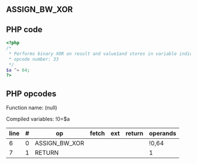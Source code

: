 ASSIGN\_BW\_XOR
---------------

PHP code
--------

``` php
<?php
/*
 * Performs binary XOR on result and value1and stores in variable indicated by result.
 * opcode number: 33
 */
$a ^= 64;
?>
```

PHP opcodes
-----------

Function name: (null)

Compiled variables: !0=$a

| line | \#  | op              | fetch | ext | return | operands |
|------|-----|-----------------|-------|-----|--------|----------|
| 6    | 0   | ASSIGN\_BW\_XOR |       |     |        | !0,64    |
| 7    | 1   | RETURN          |       |     |        | 1        |

